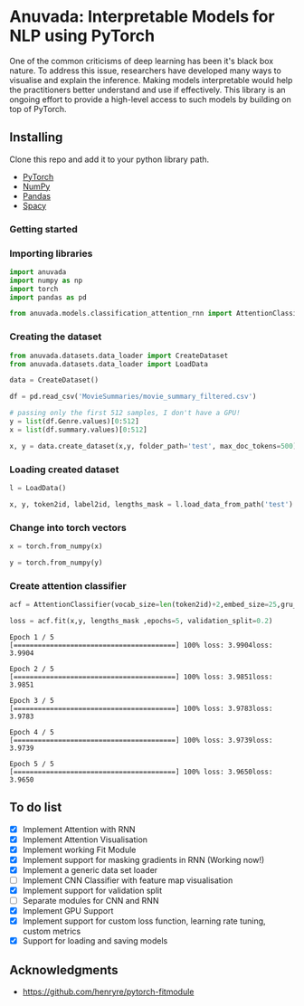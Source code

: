 # Anuvada: Interpretable Models for NLP using PyTorch

One of the common criticisms of deep learning has been it's black box nature. To address this issue, researchers have
developed many ways to visualise and explain the inference. Making models interpretable would help the practitioners
better understand and use if effectively. This library is an ongoing effort to provide a high-level access to
such models by building on top of PyTorch.

## Installing

Clone this repo and add it to your python library path.

* [PyTorch](http://pytorch.org)
* [NumPy](http://numpy.org/)
* [Pandas](http://pandas.pydata.org/)
* [Spacy](https://spacy.io/)

### Getting started

### Importing libraries


```python
import anuvada
import numpy as np
import torch
import pandas as pd
```


```python
from anuvada.models.classification_attention_rnn import AttentionClassifier
```

### Creating the dataset


```python
from anuvada.datasets.data_loader import CreateDataset
from anuvada.datasets.data_loader import LoadData
```


```python
data = CreateDataset()
```


```python
df = pd.read_csv('MovieSummaries/movie_summary_filtered.csv')
```


```python
# passing only the first 512 samples, I don't have a GPU!
y = list(df.Genre.values)[0:512]
x = list(df.summary.values)[0:512]
```


```python
x, y = data.create_dataset(x,y, folder_path='test', max_doc_tokens=500)
```

### Loading created dataset


```python
l = LoadData()
```


```python
x, y, token2id, label2id, lengths_mask = l.load_data_from_path('test')
```

### Change into torch vectors


```python
x = torch.from_numpy(x)
```


```python
y = torch.from_numpy(y)
```

### Create attention classifier


```python
acf = AttentionClassifier(vocab_size=len(token2id)+2,embed_size=25,gru_hidden=25,n_classes=len(label2id))
```


```python
loss = acf.fit(x,y, lengths_mask ,epochs=5, validation_split=0.2)
```

    Epoch 1 / 5
    [========================================] 100%	loss: 3.9904loss: 3.9904

    Epoch 2 / 5
    [========================================] 100%	loss: 3.9851loss: 3.9851

    Epoch 3 / 5
    [========================================] 100%	loss: 3.9783loss: 3.9783

    Epoch 4 / 5
    [========================================] 100%	loss: 3.9739loss: 3.9739

    Epoch 5 / 5
    [========================================] 100%	loss: 3.9650loss: 3.9650



## To do list

- [x] Implement Attention with RNN
- [x] Implement Attention Visualisation
- [x] Implement working Fit Module
- [x] Implement support for masking gradients in RNN (Working now!)
- [x] Implement a generic data set loader
- [ ] Implement CNN Classifier with feature map visualisation
- [x] Implement support for validation split
- [ ] Separate modules for CNN and RNN
- [x] Implement GPU Support
- [x] Implement support for custom loss function, learning rate tuning, custom metrics
- [x] Support for loading and saving models

## Acknowledgments

* https://github.com/henryre/pytorch-fitmodule